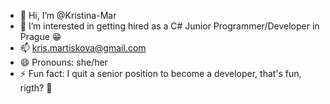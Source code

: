 - 👋 Hi, I’m @Kristina-Mar
- 👀 I’m interested in getting hired as a C# Junior Programmer/Developer in Prague 😁
- 📫 kris.martiskova@gmail.com
- 😄 Pronouns: she/her
- ⚡ Fun fact: I quit a senior position to become a developer, that's fun, rigth? 💪

<!---
Kristina-Mar/Kristina-Mar is a ✨ special ✨ repository because its `README.md` (this file) appears on your GitHub profile.
You can click the Preview link to take a look at your changes.
--->
